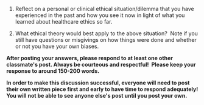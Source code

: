 1. Reflect on a personal or clinical ethical situation/dilemma that you have experienced in the past and how you see it now in light of what you learned about healthcare ethics so far. 

2. What ethical theory would best apply to the above situation?  Note if you still have questions or misgivings on how things were done and whether or not you have your own biases.  

**After posting your answers, please respond to at least one other classmate's post. Always be courteous and respectful!  Please keep your response to around 150-200 words.**

**In order to make this discussion successful, everyone will need to post their own written piece first and early to have time to respond adequately! You will not be able to see anyone else's post until you post your own.**